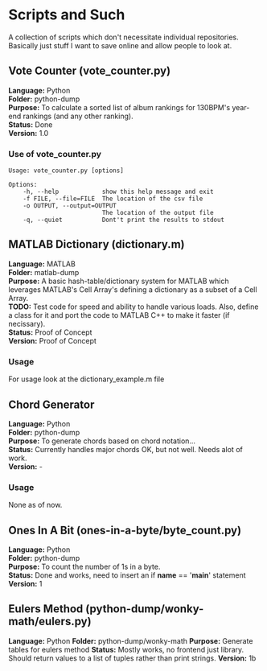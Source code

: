 # Scripts and Such

A collection of scripts which don't necessitate individual repositories. Basically
just stuff I want to save online and allow people to look at.

## Vote Counter (vote_counter.py)

**Language:** Python  
**Folder:** python-dump  
**Purpose:** To calculate a sorted list of album rankings for 130BPM's year-end
rankings (and any other ranking).  
**Status:** Done    
**Version:** 1.0  

### Use of vote_counter.py

	Usage: vote_counter.py [options]  
  
	Options:  
 		-h, --help            show this help message and exit  
		-f FILE, --file=FILE  The location of the csv file  
  		-o OUTPUT, --output=OUTPUT  
                        	  The location of the output file  
  		-q, --quiet           Dont't print the results to stdout  

## MATLAB Dictionary (dictionary.m)

**Language:** MATLAB  
**Folder:** matlab-dump  
**Purpose:** A basic hash-table/dictionary system for MATLAB which leverages 
MATLAB's Cell Array's defining a dictionary as a subset of a Cell Array.  
**TODO:** Test code for speed and ability to handle various loads. Also, define a 
class for it and port the code to MATLAB C++ to make it faster (if necissary).  
**Status:** Proof of Concept  
**Version:** Proof of Concept  

### Usage

For usage look at the dictionary_example.m file

## Chord Generator

**Language:** Python  
**Folder:** python-dump   
**Purpose:** To generate chords based on chord notation...  
**Status:** Currently handles major chords OK, but not well. Needs alot of work.  
**Version:** -  

### Usage

None as of now.

## Ones In A Bit (ones-in-a-byte/byte_count.py)

**Language:** Python  
**Folder:** python-dump   
**Purpose:** To count the number of 1s in a byte.  
**Status:** Done and works, need to insert an if __name__ == '__main__' statement  
**Version:** 1  

## Eulers Method (python-dump/wonky-math/eulers.py)

**Language:** Python
**Folder:** python-dump/wonky-math
**Purpose:** Generate tables for eulers method
**Status:** Mostly works, no frontend just library. Should return values to a list of tuples rather than print strings.
**Version:** 1b
